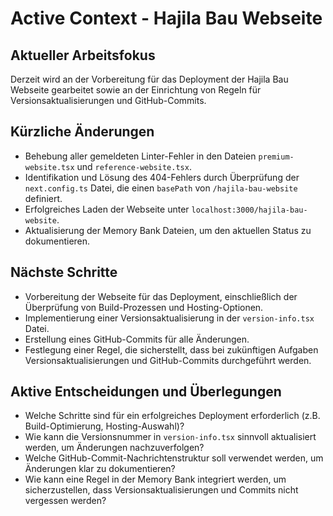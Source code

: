 # Active Context - Hajila Bau Webseite

## Aktueller Arbeitsfokus
Derzeit wird an der Vorbereitung für das Deployment der Hajila Bau Webseite gearbeitet sowie an der Einrichtung von Regeln für Versionsaktualisierungen und GitHub-Commits.

## Kürzliche Änderungen
- Behebung aller gemeldeten Linter-Fehler in den Dateien `premium-website.tsx` und `reference-website.tsx`.
- Identifikation und Lösung des 404-Fehlers durch Überprüfung der `next.config.ts` Datei, die einen `basePath` von `/hajila-bau-website` definiert.
- Erfolgreiches Laden der Webseite unter `localhost:3000/hajila-bau-website`.
- Aktualisierung der Memory Bank Dateien, um den aktuellen Status zu dokumentieren.

## Nächste Schritte
- Vorbereitung der Webseite für das Deployment, einschließlich der Überprüfung von Build-Prozessen und Hosting-Optionen.
- Implementierung einer Versionsaktualisierung in der `version-info.tsx` Datei.
- Erstellung eines GitHub-Commits für alle Änderungen.
- Festlegung einer Regel, die sicherstellt, dass bei zukünftigen Aufgaben Versionsaktualisierungen und GitHub-Commits durchgeführt werden.

## Aktive Entscheidungen und Überlegungen
- Welche Schritte sind für ein erfolgreiches Deployment erforderlich (z.B. Build-Optimierung, Hosting-Auswahl)?
- Wie kann die Versionsnummer in `version-info.tsx` sinnvoll aktualisiert werden, um Änderungen nachzuverfolgen?
- Welche GitHub-Commit-Nachrichtenstruktur soll verwendet werden, um Änderungen klar zu dokumentieren?
- Wie kann eine Regel in der Memory Bank integriert werden, um sicherzustellen, dass Versionsaktualisierungen und Commits nicht vergessen werden?
